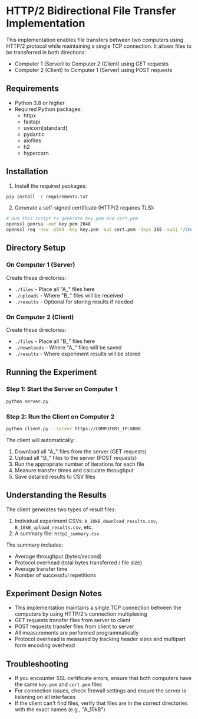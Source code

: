 # HTTP/2 Bidirectional File Transfer Implementation

This implementation enables file transfers between two computers using HTTP/2 protocol while maintaining a single TCP connection. It allows files to be transferred in both directions:
- Computer 1 (Server) to Computer 2 (Client) using GET requests
- Computer 2 (Client) to Computer 1 (Server) using POST requests

## Requirements

- Python 3.8 or higher
- Required Python packages:
  - httpx
  - fastapi
  - uvicorn[standard]
  - pydantic
  - aiofiles
  - h2
  - hypercorn

## Installation

1. Install the required packages:

```bash
pip install -r requirements.txt
```

2. Generate a self-signed certificate (HTTP/2 requires TLS):

```bash
# Run this script to generate key.pem and cert.pem
openssl genrsa -out key.pem 2048
openssl req -new -x509 -key key.pem -out cert.pem -days 365 -subj "/CN=localhost"
```

## Directory Setup

### On Computer 1 (Server)
Create these directories:
- `./files` - Place all "A_" files here
- `./uploads` - Where "B_" files will be received
- `./results` - Optional for storing results if needed

### On Computer 2 (Client)
Create these directories:
- `./files` - Place all "B_" files here
- `./downloads` - Where "A_" files will be saved
- `./results` - Where experiment results will be stored

## Running the Experiment

### Step 1: Start the Server on Computer 1
```bash
python server.py
```

### Step 2: Run the Client on Computer 2
```bash
python client.py --server https://COMPUTER1_IP:8000
```

The client will automatically:
1. Download all "A_" files from the server (GET requests)
2. Upload all "B_" files to the server (POST requests)
3. Run the appropriate number of iterations for each file
4. Measure transfer times and calculate throughput
5. Save detailed results to CSV files

## Understanding the Results

The client generates two types of result files:
1. Individual experiment CSVs: `A_10kB_download_results.csv`, `B_10kB_upload_results.csv`, etc.
2. A summary file: `http2_summary.csv`

The summary includes:
- Average throughput (bytes/second)
- Protocol overhead (total bytes transferred / file size)
- Average transfer time
- Number of successful repetitions

## Experiment Design Notes

- This implementation maintains a single TCP connection between the computers by using HTTP/2's connection multiplexing
- GET requests transfer files from server to client
- POST requests transfer files from client to server
- All measurements are performed programmatically
- Protocol overhead is measured by tracking header sizes and multipart form encoding overhead

## Troubleshooting

- If you encounter SSL certificate errors, ensure that both computers have the same `key.pem` and `cert.pem` files
- For connection issues, check firewall settings and ensure the server is listening on all interfaces
- If the client can't find files, verify that files are in the correct directories with the exact names (e.g., "A_10kB")